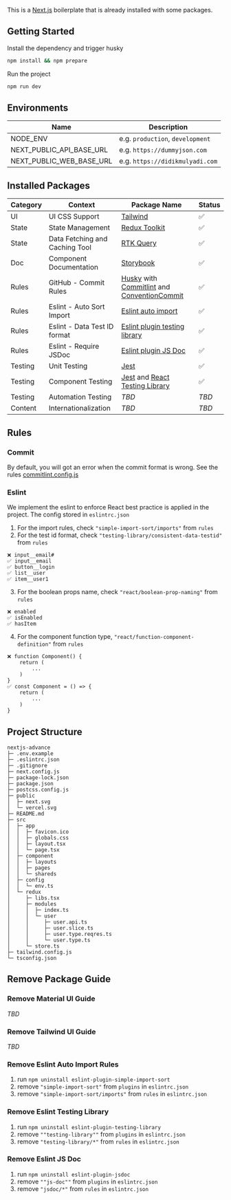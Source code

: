 This is a [Next.js](https://nextjs.org/) boilerplate that is already installed with some packages.

## Getting Started

Install the dependency and trigger husky

```bash
npm install && npm prepare
```

Run the project

```bash
npm run dev
```

## Environments

| Name                     | Description                      |
| ------------------------ | -------------------------------- |
| NODE_ENV                 | e.g. `production`, `development` |
| NEXT_PUBLIC_API_BASE_URL | e.g. `https://dummyjson.com`     |
| NEXT_PUBLIC_WEB_BASE_URL | e.g. `https://didikmulyadi.com`  |

## Installed Packages

| Category | Context                        | Package Name                                                                                                                                                                                 | Status |
| -------- | ------------------------------ | -------------------------------------------------------------------------------------------------------------------------------------------------------------------------------------------- | ------ |
| UI       | UI CSS Support                 | [Tailwind](https://tailwindcss.com/)                                                                                                                                                         | ✅     |
| State    | State Management               | [Redux Toolkit](https://github.com/reduxjs/redux-toolkit)                                                                                                                                    | ✅     |
| State    | Data Fetching and Caching Tool | [RTK Query](https://redux-toolkit.js.org/rtk-query/overview)                                                                                                                                 | ✅     |
| Doc      | Component Documentation        | [Storybook](https://storybook.js.org/docs/react/get-started/install)                                                                                                                         | ✅     |
| Rules    | GitHub - Commit Rules          | [Husky](https://typicode.github.io/husky/) with [Commitlint](https://commitlint.js.org/#/concepts-commit-conventions) and [ConventionCommit](https://www.conventionalcommits.org/en/v1.0.0/) | ✅     |
| Rules    | Eslint - Auto Sort Import      | [Eslint auto import](https://www.npmjs.com/package/eslint-plugin-simple-import-sort)                                                                                                         | ✅     |
| Rules    | Eslint - Data Test ID format   | [Eslint plugin testing library](https://www.npmjs.com/package/eslint-plugin-testing-library)                                                                                                 | ✅     |
| Rules    | Eslint - Require JSDoc         | [Eslint plugin JS Doc](https://github.com/gajus/eslint-plugin-jsdoc)                                                                                                                         | ✅     |
| Testing  | Unit Testing                   | [Jest](https://jestjs.io/)                                                                                                                                                                   | ✅     |
| Testing  | Component Testing              | [Jest](https://jestjs.io/) and [React Testing Library](https://testing-library.com/docs/react-testing-library/intro/)                                                                        | ✅  |
| Testing  | Automation Testing             | _TBD_                                                                                                                                                                                        | _TBD_  |
| Content  | Internationalization           | _TBD_                                                                                                                                                                                        | _TBD_  |

## Rules

### Commit

By default, you will got an error when the commit format is wrong. See the rules [commitlint.config.js](https://github.com/didikmulyadi/nextjs-advance/blob/main/commitlint.config.js)

### Eslint

We implement the eslint to enforce React best practice is applied in the project. The config stored in `eslintrc.json`

1. For the import rules, check `"simple-import-sort/imports"` from `rules`
2. For the test id format, check `"testing-library/consistent-data-testid"` from `rules`

```
❌ input__email#
✅ input__email
✅ button__login
✅ list__user
✅ item__user1
```

3. For the boolean props name, check `"react/boolean-prop-naming"` from `rules`

```
❌ enabled
✅ isEnabled
✅ hasItem
```

4. For the component function type, `"react/function-component-definition"` from `rules`

```
❌ function Component() {
    return (
        ...
    )
}
✅ const Component = () => {
    return (
        ...
    )
}
```

## Project Structure

```
nextjs-advance
├─ .env.example
├─ .eslintrc.json
├─ .gitignore
├─ next.config.js
├─ package-lock.json
├─ package.json
├─ postcss.config.js
├─ public
│  ├─ next.svg
│  └─ vercel.svg
├─ README.md
├─ src
│  ├─ app
│  │  ├─ favicon.ico
│  │  ├─ globals.css
│  │  ├─ layout.tsx
│  │  └─ page.tsx
│  ├─ component
│  │  ├─ layouts
│  │  ├─ pages
│  │  └─ shareds
│  ├─ config
│  │  └─ env.ts
│  └─ redux
│     ├─ libs.tsx
│     ├─ modules
│     │  ├─ index.ts
│     │  └─ user
│     │     ├─ user.api.ts
│     │     ├─ user.slice.ts
│     │     ├─ user.type.reqres.ts
│     │     └─ user.type.ts
│     └─ store.ts
├─ tailwind.config.js
└─ tsconfig.json

```

## Remove Package Guide

### Remove Material UI Guide

_TBD_

### Remove Tailwind UI Guide

_TBD_

### Remove Eslint Auto Import Rules

1. run `npm uninstall eslint-plugin-simple-import-sort`
2. remove `"simple-import-sort"` from `plugins` in `eslintrc.json`
3. remove `"simple-import-sort/imports"` from `rules` in `eslintrc.json`

### Remove Eslint Testing Library

1. run `npm uninstall eslint-plugin-testing-library`
2. remove `""testing-library""` from `plugins` in `eslintrc.json`
3. remove `"testing-library/*"` from `rules` in `eslintrc.json`

### Remove Eslint JS Doc

1. run `npm uninstall eslint-plugin-jsdoc`
2. remove `""js-doc""` from `plugins` in `eslintrc.json`
3. remove `"jsdoc/*"` from `rules` in `eslintrc.json`
